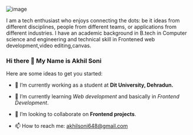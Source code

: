 ![image](https://user-images.githubusercontent.com/85015174/126903133-869c7a45-8eb5-4ced-88fe-97275345a69e.png)

I am a tech enthusiast who enjoys connecting the dots: be it ideas from different disciplines, people from different teams, or applications from different industries. I have an academic background in B.tech in Computer science and engineering and technical skill in Frontened web development,video editing,canvas.

### Hi there 👋 My Name is Akhil Soni



Here are some ideas to get you started:

- 🔭 I’m currently working as a student at **Dit University, Dehradun.**
- 🌱 I’m currently learning  *Web development* and basically in *Frontend Development*.
- 👯 I’m looking to collaborate on **Frontend projects**. 


- 📫 How to reach me: akhilsoni648@gmail.com

